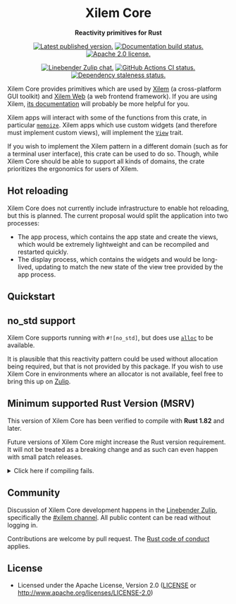 
<div align="center" class="rustdoc-hidden">

# Xilem Core

</div>

<div align="center">

**Reactivity primitives for Rust**

[![Latest published version.](https://img.shields.io/crates/v/xilem_core.svg)](https://crates.io/crates/xilem_core)
[![Documentation build status.](https://img.shields.io/docsrs/xilem_core.svg)](https://docs.rs/xilem_core)
[![Apache 2.0 license.](https://img.shields.io/badge/license-Apache--2.0-blue.svg)](#license)

[![Linebender Zulip chat.](https://img.shields.io/badge/Linebender-%23xilem-blue?logo=Zulip)](https://xi.zulipchat.com/#narrow/stream/354396-xilem)
[![GitHub Actions CI status.](https://img.shields.io/github/actions/workflow/status/linebender/xilem/ci.yml?logo=github&label=CI)](https://github.com/linebender/xilem/actions)
[![Dependency staleness status.](https://deps.rs/crate/xilem_core/latest/status.svg)](https://deps.rs/crate/xilem_core)

</div>

Xilem Core provides primitives which are used by [Xilem][] (a cross-platform GUI toolkit) and [Xilem Web][] (a web frontend framework).
If you are using Xilem, [its documentation][xilem docs] will probably be more helpful for you. <!-- TODO: In the long-term, we probably also need a book? -->

Xilem apps will interact with some of the functions from this crate, in particular [`memoize`][].
Xilem apps which use custom widgets (and therefore must implement custom views), will implement the [`View`][] trait.

If you wish to implement the Xilem pattern in a different domain (such as for a terminal user interface), this crate can be used to do so.
Though, while Xilem Core should be able to support all kinds of domains, the crate prioritizes the ergonomics for users of Xilem.

## Hot reloading

Xilem Core does not currently include infrastructure to enable hot reloading, but this is planned.
The current proposal would split the application into two processes:

 - The app process, which contains the app state and create the views, which would be extremely lightweight and can be recompiled and restarted quickly.
 - The display process, which contains the widgets and would be long-lived, updating to match the new state of the view tree provided by the app process.

## Quickstart

## no_std support

Xilem Core supports running with `#![no_std]`, but does use [`alloc`][] to be available.

It is plausible that this reactivity pattern could be used without allocation being required, but that is not provided by this package.
If you wish to use Xilem Core in environments where an allocator is not available, feel free to bring this up on [Zulip](#community).

## Minimum supported Rust Version (MSRV)

This version of Xilem Core has been verified to compile with **Rust 1.82** and later.

Future versions of Xilem Core might increase the Rust version requirement.
It will not be treated as a breaking change and as such can even happen with small patch releases.

<details>
<summary>Click here if compiling fails.</summary>

As time has passed, some of Xilem Core's dependencies could have released versions with a higher Rust requirement.
If you encounter a compilation issue due to a dependency and don't want to upgrade your Rust toolchain, then you could downgrade the dependency.

```sh
# Use the problematic dependency's name and version
cargo update -p package_name --precise 0.1.1
```

</details>

<!-- We hide these elements when viewing in Rustdoc, because they're not expected to be present in crate level docs -->
<div class="rustdoc-hidden">

## Community

Discussion of Xilem Core development happens in the [Linebender Zulip](https://xi.zulipchat.com/), specifically the [#xilem channel](https://xi.zulipchat.com/#narrow/stream/354396-xilem).
All public content can be read without logging in.

Contributions are welcome by pull request. The [Rust code of conduct][] applies.

## License

- Licensed under the Apache License, Version 2.0
  ([LICENSE] or <http://www.apache.org/licenses/LICENSE-2.0>)

</div>

[rust code of conduct]: https://www.rust-lang.org/policies/code-of-conduct

[LICENSE]: LICENSE
[Xilem]: https://crates.io/crates/xilem
[Xilem Web]: https://crates.io/crates/xilem_web
[xilem docs]: https://docs.rs/xilem/latest/xilem/
[`alloc`]: https://doc.rust-lang.org/stable/alloc/
[`memoize`]: https://docs.rs/xilem_core/latest/xilem_core/views/memoize/fn.memoize.html
[`View`]: https://docs.rs/xilem_core/latest/xilem_core/view/trait.View.html
